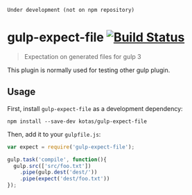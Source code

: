 ```
Under development (not on npm repository)
```

# gulp-expect-file [![Build Status](https://travis-ci.org/kotas/gulp-expect-file.png?branch=master)](https://travis-ci.org/kotas/gulp-expect-file)
> Expectation on generated files for gulp 3

This plugin is normally used for testing other gulp plugin.

## Usage

First, install `gulp-expect-file` as a development dependency:

```shell
npm install --save-dev kotas/gulp-expect-file
```

Then, add it to your `gulpfile.js`:

```js
var expect = require('gulp-expect-file');

gulp.task('compile', function(){
  gulp.src(['src/foo.txt'])
    .pipe(gulp.dest('dest/'))
    .pipe(expect('dest/foo.txt'))
});
```
